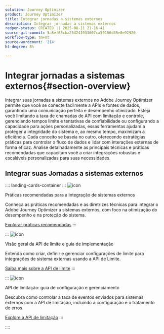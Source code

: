 ```yaml
---
solution: Journey Optimizer
product: Journey Optimizer
title: Integrar jornadas a sistemas externos
description: Integrar jornadas a sistemas externos
redpen-status: CREATED_||_2025-08-11_21-16-41
source-git-commit: 5a8ef88cba254241933607ca59156d35e0e92926
workflow-type: tm+mt
source-wordcount: '214'
ht-degree: 8%

---
```



# Integrar jornadas a sistemas externos{#section-overview}

Integrar suas jornadas a sistemas externos no Adobe Journey Optimizer permite que você se conecte facilmente a APIs e fontes de dados, garantindo uma comunicação perfeita e desempenho otimizado. Esteja você limitando a taxa de chamadas de API com limitação e controle, gerenciando tempos limite e tentativas de confiabilidade ou configurando a capacidade para ações personalizadas, essas ferramentas ajudam a proteger a integridade do sistema e, ao mesmo tempo, maximizam a eficiência. Cada conceito se baseia no outro, oferecendo estratégias práticas para controlar o fluxo de dados e lidar com interações externas de forma eficaz. Analise detalhadamente as principais técnicas e práticas recomendadas que capacitam você a criar integrações robustas e escaláveis personalizadas para suas necessidades.

## Integrar suas Jornadas a sistemas externos

:::: landing-cards-container
:::
![icon](https://cdn.experienceleague.adobe.com/icons/gear.svg?lang=pt-BR)

Práticas recomendadas para a integração de sistemas externos

Conheça as práticas recomendadas e as diretrizes técnicas para integrar o Adobe Journey Optimizer a sistemas externos, com foco na otimização do desempenho e na proteção do sistema.

[Explorar práticas recomendadas](../using/configuration/external-systems.md)
:::

:::
![icon](https://cdn.experienceleague.adobe.com/icons/code-branch.svg?lang=pt-BR)

Visão geral da API de limite e guia de implementação

Entenda como criar, definir e gerenciar configurações de limite para integrações de sistema externas usando a API de Limite.

[Saiba mais sobre a API de limite](../using/configuration/capping.md)
:::

:::
![icon](https://cdn.experienceleague.adobe.com/icons/code-branch.svg?lang=pt-BR)

API de limitação: guia de configuração e gerenciamento

Descubra como controlar a taxa de eventos enviados para sistemas externos com a API de limitação, incluindo a configuração e o tratamento de erros.

[Explore a API de limitação](../using/configuration/throttling.md)
:::

::::
